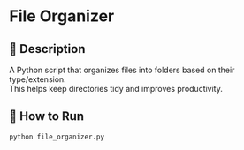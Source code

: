 # File Organizer

## 📌 Description
A Python script that organizes files into folders based on their type/extension.  
This helps keep directories tidy and improves productivity.

## 🚀 How to Run
```bash
python file_organizer.py
